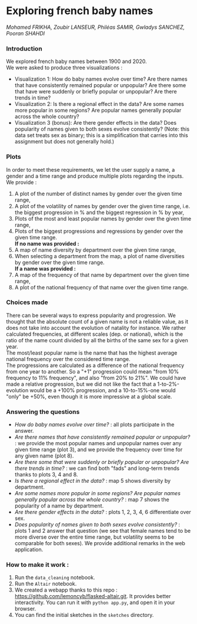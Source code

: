 # Exploring french baby names
*Mohamed FRIKHA, Zoubir LANSEUR, Philéas SAMIR, Gwladys SANCHEZ, Pooran SHAHDI*

### Introduction
We explored french baby names between 1900 and 2020.  
We were asked to produce three visualizations :
- Visualization 1: How do baby names evolve over time? Are there names that have consistently remained popular or unpopular? Are there some that have were suddenly or briefly popular or unpopular? Are there trends in time?
- Visualization 2: Is there a regional effect in the data? Are some names more popular in some regions? Are popular names generally popular across the whole country?
- Visualization 3 (bonus): Are there gender effects in the data? Does popularity of names given to both sexes evolve consistently? (Note: this data set treats sex as binary; this is a simplification that carries into this assignment but does not generally hold.)

### Plots
In order to meet these requirements, we let the user supply a name, a gender and a time range and produce multiple plots regarding the inputs. We provide :
1. A plot of the number of distinct names by gender over the given time range,
2. A plot of the volatility of names by gender over the given time range, i.e. the biggest progression in % and the biggest regression in % by year,
3. Plots of the most and least popular names by gender over the given time range, 
4. Plots of the biggest progressions and regressions by gender over the given time range.  
**If no name was provided :**
5. A map of name diversity by department over the given time range,
6. When selecting a department from the map, a plot of name diversities by gender over the given time range.  
**If a name was provided :** 
7. A map of the frequency of that name by department over the given time range,
8. A plot of the national frequency of that name over the given time range.

### Choices made
There can be several ways to express popularity and progression. We thought that the absolute count of a given name is not a reliable value, as it does not take into account the evolution of natality for instance. We rather calculated frequencies, at different scales (dep. or national), which is the ratio of the name count divided by all the births of the same sex for a given year.  
The most/least popular name is the name that has the highest average national frequency over the considered time range.  
The progressions are calculated as a difference of the national frequency from one year to another. So a "+1" progression could mean "from 10% frequency to 11% frequency", and also "from 20% to 21%". We could have made a relative progression, but we did not like the fact that a 1-to-2%-evolution would be a +100% progression, and a 10-to-15%-one would "only" be +50%, even though it is more impressive at a global scale.

### Answering the questions
- *How do baby names evolve over time?* : all plots participate in the answer.
- *Are there names that have consistently remained popular or unpopular?* : we provide the most popular names and unpopular names over any given time range (plot 3), and we provide the frequency over time for any given name (plot 8).
- *Are there some that were suddenly or briefly popular or unpopular? Are there trends in time?* : we can find both "fads" and long-term trends thanks to plots 3, 4 and 8.
- *Is there a regional effect in the data?* : map 5 shows diversity by department.
- *Are some names more popular in some regions? Are popular names generally popular across the whole country?* : map 7 shows the popularity of a name by department.
- *Are there gender effects in the data?* : plots 1, 2, 3, 4, 6 differentiate over sex.
- *Does popularity of names given to both sexes evolve consistently?* : plots 1 and 2 answer that question (we see that female names tend to be more diverse over the entire time range, but volatility seems to be comparable for both sexes).
We provide additional remarks in the web application.

### How to make it work :
1. Run the `data_cleaning` notebook.
2. Run the `Altair` notebook.
3. We created a webapp thanks to this repo : https://github.com/lemoncyb/flasked-altair.git. It provides better interactivity. You can run it with `python app.py`, and open it in your browser.
4. You can find the initial sketches in the `sketches` directory.
